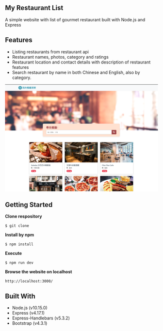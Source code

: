 ## My Restaurant List
A simple website with list of gourmet restaurant built with Node.js and Express

## Features 
* Listing restaurants from restaurant api
* Restaurant names, photos, category and ratings
* Restaurant location and contact details with description of restaurant features
* Search restaurant by name in both Chinese and English, also by category.

![This is a alt text.](Restaurant.png "restaurant website img")

## Getting Started
**Clone respository**
```
$ git clone 
```
**Install by npm**
```
$ npm install
```
**Execute**
```
$ npm run dev
```
**Browse the website on localhost**
```
http://localhost:3000/
```

## Built With
* Node.js (v10.15.0)
* Express (v4.17.1)
* Express-Handlebars (v5.3.2)
* Bootstrap (v4.3.1)



